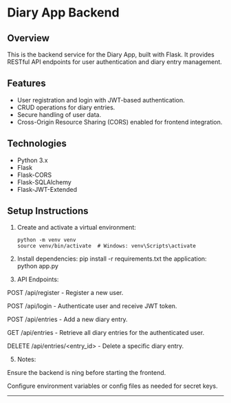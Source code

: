 # Diary App Backend

## Overview

This is the backend service for the Diary App, built with Flask. It provides RESTful API endpoints for user authentication and diary entry management.

## Features

- User registration and login with JWT-based authentication.
- CRUD operations for diary entries.
- Secure handling of user data.
- Cross-Origin Resource Sharing (CORS) enabled for frontend integration.

## Technologies

- Python 3.x
- Flask
- Flask-CORS
- Flask-SQLAlchemy
- Flask-JWT-Extended

## Setup Instructions

1. Create and activate a virtual environment:

   ```
   python -m venv venv
   source venv/bin/activate  # Windows: venv\Scripts\activate
   
2. Install dependencies:
pip install -r requirements.txt the application:
python app.py

3. API Endpoints:

POST /api/register - Register a new user.

POST /api/login - Authenticate user and receive JWT token.

POST /api/entries - Add a new diary entry.

GET /api/entries - Retrieve all diary entries for the authenticated user.

DELETE /api/entries/<entry_id> - Delete a specific diary entry.

5. Notes:

Ensure the backend is ning before starting the frontend.

Configure environment variables or config files as needed for secret keys.



---
